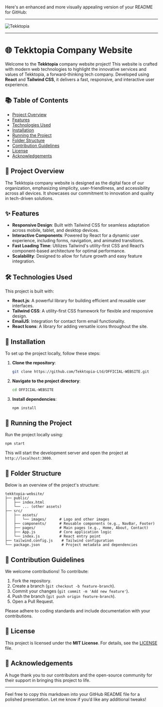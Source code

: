 Here's an enhanced and more visually appealing version of your README for GitHub:

---

![Tekktopia](https://github.com/user-attachments/assets/226b66e6-fb98-44bb-be92-bf31c2f11d2c)

---

# 🌐 Tekktopia Company Website

Welcome to the **Tekktopia** company website project! This website is crafted with modern web technologies to highlight the innovative services and values of Tekktopia, a forward-thinking tech company. Developed using **React** and **Tailwind CSS**, it delivers a fast, responsive, and interactive user experience.

## 📚 Table of Contents

- [Project Overview](#project-overview)
- [Features](#features)
- [Technologies Used](#technologies-used)
- [Installation](#installation)
- [Running the Project](#running-the-project)
- [Folder Structure](#folder-structure)
- [Contribution Guidelines](#contribution-guidelines)
- [License](#license)
- [Acknowledgements](#acknowledgements)

## 🔎 Project Overview

The Tekktopia company website is designed as the digital face of our organization, emphasizing simplicity, user-friendliness, and accessibility across all devices. It showcases our commitment to innovation and quality in tech-driven solutions.

## ✨ Features

- **Responsive Design**: Built with Tailwind CSS for seamless adaptation across mobile, tablet, and desktop devices.
- **Interactive Components**: Powered by React for a dynamic user experience, including forms, navigation, and animated transitions.
- **Fast Loading Time**: Utilizes Tailwind's utility-first CSS and React’s component-based architecture for optimal performance.
- **Scalability**: Designed to allow for future growth and easy feature integration.

## 🛠 Technologies Used

This project is built with:

- **React.js**: A powerful library for building efficient and reusable user interfaces.
- **Tailwind CSS**: A utility-first CSS framework for flexible and responsive design.
- **EmailJS**: Integration for contact form email functionality.
- **React Icons**: A library for adding versatile icons throughout the site.

## 📝 Installation

To set up the project locally, follow these steps:

1. **Clone the repository**:

   ```bash
   git clone https://github.com/Tekktopia-Ltd/OFFICIAL-WEBSITE.git
   ```

2. **Navigate to the project directory**:

   ```bash
   cd OFFICIAL-WEBSITE
   ```

3. **Install dependencies**:

   ```bash
   npm install
   ```

## 🚀 Running the Project

Run the project locally using:

```bash
npm start
```

This will start the development server and open the project at `http://localhost:3000`.

## 📂 Folder Structure

Below is an overview of the project's structure:

```
tekktopia-website/
├── public/
│   ├── index.html
│   └── ... (other assets)
├── src/
│   ├── assets/
│   │   └── images/      # Logo and other images
│   ├── components/      # Reusable components (e.g., NavBar, Footer)
│   ├── pages/           # Main pages (e.g., Home, About, Contact)
│   ├── App.js           # Core application logic
│   └── index.js         # React entry point
├── tailwind.config.js    # Tailwind configuration
└── package.json          # Project metadata and dependencies
```

## 🤝 Contribution Guidelines

We welcome contributions! To contribute:

1. Fork the repository.
2. Create a branch (`git checkout -b feature-branch`).
3. Commit your changes (`git commit -m 'Add new feature'`).
4. Push the branch (`git push origin feature-branch`).
5. Open a Pull Request.

Please adhere to coding standards and include documentation with your contributions.

## 📜 License

This project is licensed under the **MIT License**. For details, see the [LICENSE](./LICENSE) file.

## 🙏 Acknowledgements

A huge thank you to our contributors and the open-source community for their support in bringing this project to life.

---

Feel free to copy this markdown into your GitHub README file for a polished presentation. Let me know if you’d like any additional tweaks!
